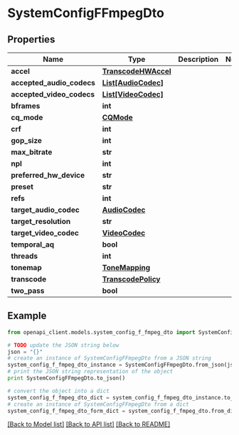 # SystemConfigFFmpegDto


## Properties

Name | Type | Description | Notes
------------ | ------------- | ------------- | -------------
**accel** | [**TranscodeHWAccel**](TranscodeHWAccel.md) |  | 
**accepted_audio_codecs** | [**List[AudioCodec]**](AudioCodec.md) |  | 
**accepted_video_codecs** | [**List[VideoCodec]**](VideoCodec.md) |  | 
**bframes** | **int** |  | 
**cq_mode** | [**CQMode**](CQMode.md) |  | 
**crf** | **int** |  | 
**gop_size** | **int** |  | 
**max_bitrate** | **str** |  | 
**npl** | **int** |  | 
**preferred_hw_device** | **str** |  | 
**preset** | **str** |  | 
**refs** | **int** |  | 
**target_audio_codec** | [**AudioCodec**](AudioCodec.md) |  | 
**target_resolution** | **str** |  | 
**target_video_codec** | [**VideoCodec**](VideoCodec.md) |  | 
**temporal_aq** | **bool** |  | 
**threads** | **int** |  | 
**tonemap** | [**ToneMapping**](ToneMapping.md) |  | 
**transcode** | [**TranscodePolicy**](TranscodePolicy.md) |  | 
**two_pass** | **bool** |  | 

## Example

```python
from openapi_client.models.system_config_f_fmpeg_dto import SystemConfigFFmpegDto

# TODO update the JSON string below
json = "{}"
# create an instance of SystemConfigFFmpegDto from a JSON string
system_config_f_fmpeg_dto_instance = SystemConfigFFmpegDto.from_json(json)
# print the JSON string representation of the object
print SystemConfigFFmpegDto.to_json()

# convert the object into a dict
system_config_f_fmpeg_dto_dict = system_config_f_fmpeg_dto_instance.to_dict()
# create an instance of SystemConfigFFmpegDto from a dict
system_config_f_fmpeg_dto_form_dict = system_config_f_fmpeg_dto.from_dict(system_config_f_fmpeg_dto_dict)
```
[[Back to Model list]](../README.md#documentation-for-models) [[Back to API list]](../README.md#documentation-for-api-endpoints) [[Back to README]](../README.md)


